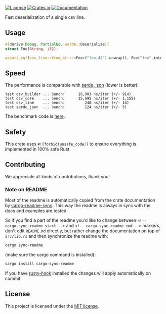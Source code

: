 [![License](https://img.shields.io/crates/l/csv-line.svg)](https://choosealicense.com/licenses/mit/)
[![Crates.io](https://img.shields.io/crates/v/csv-line.svg)](https://crates.io/crates/csv-line)
[![Documentation](https://docs.rs/csv-line/badge.svg)](https://docs.rs/csv-line)

<!-- cargo-sync-readme start -->

Fast deserialization of a single csv line.

Usage
-----
```rust
#[derive(Debug, PartialEq, serde::Deserialize)]
struct Foo(String, i32);

assert_eq!(csv_line::from_str::<Foo>("foo,42").unwrap(), Foo("foo".into(), 42));
```

Speed
-----
The performance is comparable with [serde_json] (lower is better):
```bench
test csv_builder ... bench:      16,003 ns/iter (+/- 914)
test csv_core    ... bench:      15,695 ns/iter (+/- 1,155)
test csv_line    ... bench:         240 ns/iter (+/- 14)
test serde_json  ... bench:         124 ns/iter (+/- 5)
```
The benchmark code is [here][bench].

[serde_json]: https://github.com/serde-rs/json
[bench]: https://github.com/imbolc/csv-line/blob/main/benches/csv-line.rs

<!-- cargo-sync-readme end -->

## Safety

This crate uses `#![forbid(unsafe_code)]` to ensure everything is implemented in 100% safe Rust.

## Contributing

We appreciate all kinds of contributions, thank you!

### Note on README

Most of the readme is automatically copied from the crate documentation by [cargo-readme-sync][].
This way the readme is always in sync with the docs and examples are tested.

So if you find a part of the readme you'd like to change between `<!-- cargo-sync-readme start -->`
and `<!-- cargo-sync-readme end -->` markers, don't edit `README.md` directly, but rather change
the documentation on top of `src/lib.rs` and then synchronize the readme with:
```bash
cargo sync-readme
```
(make sure the cargo command is installed):
```bash
cargo install cargo-sync-readme
```

If you have [rusty-hook] installed the changes will apply automatically on commit.


## License

This project is licensed under the [MIT license](LICENSE).

[cargo-readme-sync]: https://github.com/phaazon/cargo-sync-readme
[rusty-hook]: https://github.com/swellaby/rusty-hook
